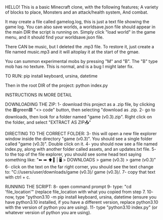 HELLO!
This is a basic Minecraft clone, with the following features;
A variety of blocks to place,
Monsters and an attack/health system,
And combat.

It may create a file called gamelog.log, this is just a text file showing the game log.
You can also save worlds, a worldsave.json file should appear in the main DIR the script is running on.
Simply click "load world" in the game menu, and it should find your worldsave.json file.

There CAN be music, but I deleted the .mp3 file.
To restore it, just create a file named music.mp3 and it will aitoplay it at the start of the gmae.

You can summon experimental mobs by pressing "M" and "B".
The "B" type mob has no texture. This is normal, and is a bug I might later fix.



TO RUN:
pip install keyboard, ursina, datetime

Then in the root DIR of the project:
python index.py


INSTRUCTIONS IN MORE DETAIL

DOWNLOADING THE ZIP:
1- download this project as a .zip file, by clicking the 🟩green🟩 "<> code" button, then selecting "download as .zip.
2- go to downloads, then look for a folder named "game (v0.3).zip". Right click on the folder, and select "EXTRACT AS ZIP📤"

DIRECTING TO THE CORRECT FOLDER:
3- this will open a new file explorer window inside the directory "game (v0.3)". You should see a single folder called "game (v0.3)". Double click on it.
4- you should now see a file named index.py, along with another folder called assets, and an updates.txt file.
5- to the top of the file explorer, you should see some head text saying something like: "⬅ ➡ ⬆🔄️ | 🖥️ > DOWNLOADS > game (v0.3) > game (v0.3)"
6- click on the text on the far right corner, you should see the text change to: "C://users/user/downloads/game (v0.3)/ game (v0.3)/.
7- copy that text with ctrl + c.

RUNNING THE SCRIPT:
8- open command prompt
9- type: "cd 'file_location'" (replace file_location with what you copied from step 7.
10- now, type "python3.10 -m pip install keyboard, ursina, datetime (ensure you have python3.10 installed, if you have a different version, replace python3.10 with the version of python you are using).
11- type "python3.10 index.py" (or whatever version of python you are using).
